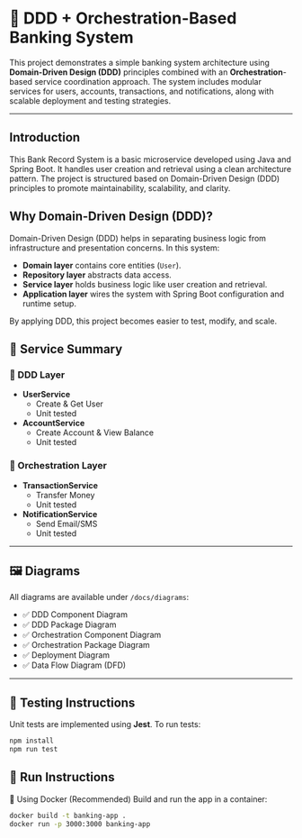 # 🏦 DDD + Orchestration-Based Banking System

This project demonstrates a simple banking system architecture using **Domain-Driven Design (DDD)** principles combined with an **Orchestration**-based service coordination approach. The system includes modular services for users, accounts, transactions, and notifications, along with scalable deployment and testing strategies.

---

## Introduction

This Bank Record System is a basic microservice developed using Java and Spring Boot. It handles user creation and retrieval using a clean architecture pattern. The project is structured based on Domain-Driven Design (DDD) principles to promote maintainability, scalability, and clarity.

## Why Domain-Driven Design (DDD)?

Domain-Driven Design (DDD) helps in separating business logic from infrastructure and presentation concerns. In this system:

- **Domain layer** contains core entities (`User`).
- **Repository layer** abstracts data access.
- **Service layer** holds business logic like user creation and retrieval.
- **Application layer** wires the system with Spring Boot configuration and runtime setup.

By applying DDD, this project becomes easier to test, modify, and scale.

## 🧩 Service Summary

### 🔷 DDD Layer
- **UserService**
  - Create & Get User
  - Unit tested
- **AccountService**
  - Create Account & View Balance
  - Unit tested

### 🔷 Orchestration Layer
- **TransactionService**
  - Transfer Money
  - Unit tested
- **NotificationService**
  - Send Email/SMS
  - Unit tested

---

## 🖼️ Diagrams

All diagrams are available under `/docs/diagrams`:

- ✅ DDD Component Diagram
- ✅ DDD Package Diagram
- ✅ Orchestration Component Diagram
- ✅ Orchestration Package Diagram
- ✅ Deployment Diagram
- ✅ Data Flow Diagram (DFD)

---

## 🧪 Testing Instructions

Unit tests are implemented using **Jest**. To run tests:

```bash
npm install
npm run test
```


## 🚀 Run Instructions
🐳 Using Docker (Recommended)
Build and run the app in a container:
```bash
docker build -t banking-app .
docker run -p 3000:3000 banking-app
```
